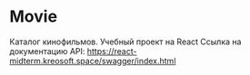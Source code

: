 # Movie
Каталог кинофильмов. Учебный проект на React
Ссылка на документацию API:  https://react-midterm.kreosoft.space/swagger/index.html 
